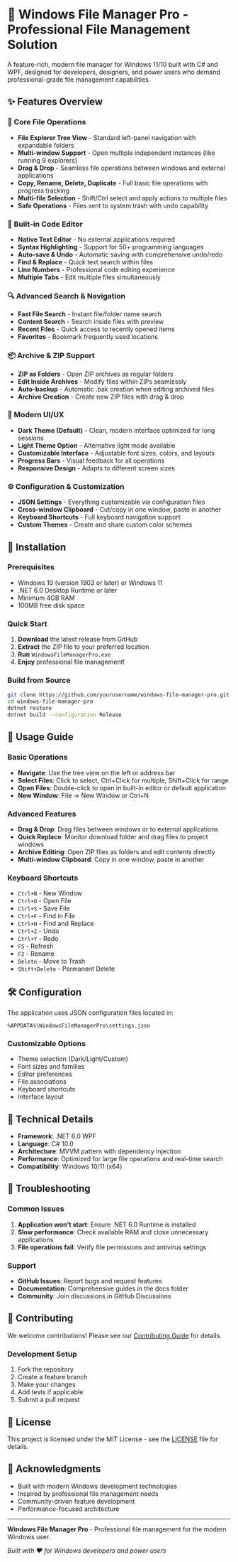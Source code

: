 # 🚀 Windows File Manager Pro - Professional File Management Solution

A feature-rich, modern file manager for Windows 11/10 built with C# and WPF, designed for developers, designers, and power users who demand professional-grade file management capabilities.

## ✨ Features Overview

### 🔧 Core File Operations
- **File Explorer Tree View** - Standard left-panel navigation with expandable folders
- **Multi-window Support** - Open multiple independent instances (like running 9 explorers)
- **Drag & Drop** - Seamless file operations between windows and external applications
- **Copy, Rename, Delete, Duplicate** - Full basic file operations with progress tracking
- **Multi-file Selection** - Shift/Ctrl select and apply actions to multiple files
- **Safe Operations** - Files sent to system trash with undo capability

### 📝 Built-in Code Editor
- **Native Text Editor** - No external applications required
- **Syntax Highlighting** - Support for 50+ programming languages
- **Auto-save & Undo** - Automatic saving with comprehensive undo/redo
- **Find & Replace** - Quick text search within files
- **Line Numbers** - Professional code editing experience
- **Multiple Tabs** - Edit multiple files simultaneously

### 🔍 Advanced Search & Navigation
- **Fast File Search** - Instant file/folder name search
- **Content Search** - Search inside files with preview
- **Recent Files** - Quick access to recently opened items
- **Favorites** - Bookmark frequently used locations

### 📦 Archive & ZIP Support
- **ZIP as Folders** - Open ZIP archives as regular folders
- **Edit Inside Archives** - Modify files within ZIPs seamlessly
- **Auto-backup** - Automatic .bak creation when editing archived files
- **Archive Creation** - Create new ZIP files with drag & drop

### 🎨 Modern UI/UX
- **Dark Theme (Default)** - Clean, modern interface optimized for long sessions
- **Light Theme Option** - Alternative light mode available
- **Customizable Interface** - Adjustable font sizes, colors, and layouts
- **Progress Bars** - Visual feedback for all operations
- **Responsive Design** - Adapts to different screen sizes

### ⚙️ Configuration & Customization
- **JSON Settings** - Everything customizable via configuration files
- **Cross-window Clipboard** - Cut/copy in one window, paste in another
- **Keyboard Shortcuts** - Full keyboard navigation support
- **Custom Themes** - Create and share custom color schemes

## 🚀 Installation

### Prerequisites
- Windows 10 (version 1903 or later) or Windows 11
- .NET 6.0 Desktop Runtime or later
- Minimum 4GB RAM
- 100MB free disk space

### Quick Start
1. **Download** the latest release from GitHub
2. **Extract** the ZIP file to your preferred location
3. **Run** `WindowsFileManagerPro.exe`
4. **Enjoy** professional file management!

### Build from Source
```bash
git clone https://github.com/yourusername/windows-file-manager-pro.git
cd windows-file-manager-pro
dotnet restore
dotnet build --configuration Release
```

## 📖 Usage Guide

### Basic Operations
- **Navigate**: Use the tree view on the left or address bar
- **Select Files**: Click to select, Ctrl+Click for multiple, Shift+Click for range
- **Open Files**: Double-click to open in built-in editor or default application
- **New Window**: File → New Window or Ctrl+N

### Advanced Features
- **Drag & Drop**: Drag files between windows or to external applications
- **Quick Replace**: Monitor download folder and drag files to project windows
- **Archive Editing**: Open ZIP files as folders and edit contents directly
- **Multi-window Clipboard**: Copy in one window, paste in another

### Keyboard Shortcuts
- `Ctrl+N` - New Window
- `Ctrl+O` - Open File
- `Ctrl+S` - Save File
- `Ctrl+F` - Find in File
- `Ctrl+H` - Find and Replace
- `Ctrl+Z` - Undo
- `Ctrl+Y` - Redo
- `F5` - Refresh
- `F2` - Rename
- `Delete` - Move to Trash
- `Shift+Delete` - Permanent Delete

## 🛠️ Configuration

The application uses JSON configuration files located in:
```
%APPDATA%\WindowsFileManagerPro\settings.json
```

### Customizable Options
- Theme selection (Dark/Light/Custom)
- Font sizes and families
- Editor preferences
- File associations
- Keyboard shortcuts
- Interface layout

## 🔧 Technical Details

- **Framework**: .NET 6.0 WPF
- **Language**: C# 10.0
- **Architecture**: MVVM pattern with dependency injection
- **Performance**: Optimized for large file operations and real-time search
- **Compatibility**: Windows 10/11 (x64)

## 🐛 Troubleshooting

### Common Issues
1. **Application won't start**: Ensure .NET 6.0 Runtime is installed
2. **Slow performance**: Check available RAM and close unnecessary applications
3. **File operations fail**: Verify file permissions and antivirus settings

### Support
- **GitHub Issues**: Report bugs and request features
- **Documentation**: Comprehensive guides in the docs folder
- **Community**: Join discussions in GitHub Discussions

## 🤝 Contributing

We welcome contributions! Please see our [Contributing Guide](CONTRIBUTING.md) for details.

### Development Setup
1. Fork the repository
2. Create a feature branch
3. Make your changes
4. Add tests if applicable
5. Submit a pull request

## 📄 License

This project is licensed under the MIT License - see the [LICENSE](LICENSE) file for details.

## 🙏 Acknowledgments

- Built with modern Windows development technologies
- Inspired by professional file management needs
- Community-driven feature development
- Performance-focused architecture

---

**Windows File Manager Pro** - Professional file management for the modern Windows user.

*Built with ❤️ for Windows developers and power users*
